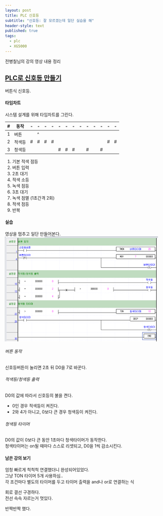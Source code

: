 ```yaml
---  
layout: post  
title: PLC 신호등
subtitle: "신호등: 잘 모르겠는데 일단 실습을 해"
header-style: text  
published: true  
tags:  
  - plc  
  - XG5000   
---  
```

전병칠님의 강의 영상 내용 정리  
  
## [PLC로 신호등 만들기](https://youtu.be/wf1cCl08hKo?si=HEE_LWGcaf9yaCn1)  


버튼식 신호등. 

#### 타임차트 

시스템 설계를 위해 타임차트를 그린다. 


|#|동작|-|-|-|-|-|-|-|-|-|-|-|-|-|
|---|---|---|---|---|---|---|---|---|---|---|---|---|---|---|
|1|버튼||^|
|2|적색등|#|#|#|#||||||||#|#|
|3|청색등|||||#|#|#||#||#|

 1. 기본 적색 점등
 2. 버튼 입력
 3. 2초 대기
 4. 적색 소등
 5. 녹색 점등
 6. 3초 대기
 7. 녹색 점멸 (1초간격 2회)
 8. 적색 점등
 9. 반복


#### 실습

영상을 멈추고 일단 만들어본다. 
![alt text](/img/in-post/2025-03-15-title/image.png)

###### 버튼 동작
신호등버튼이 눌리면 2초 뒤 D0을 7로 바꾼다.  

###### 적색등/청색등 출력
D0의 값에 따라서 신호등의 불을 켠다.  
- 0인 경우 적색등이 켜진다. 
- 2와 4가 아니고, 0보다 큰 경우 청색등이 켜진다. 

###### 청색등 타이머
D0의 값이 0보다 큰 동안 1초마다 청색타이머가 동작한다.  
청색타이머는 on될 때마다 스스로 리셋되고, D0을 1씩 감소시킨다. 

#### 남은 강의 보기

엄청 빠르게 척척척 연결했더니 완성되어있었다.  
그냥 TON 타이머 5개 사용하심..   
각 조건마다 별도의 타이머를 두고 타이머 출력을 and나 or로 연결하는 식  

회로 결선 구경하다.  
전선 슥슥 자르는거 멋있다.  

반짝반짝 했다.  